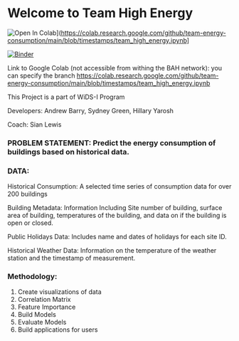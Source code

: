 # Welcome to Team High Energy

![Open In Colab](https://colab.research.google.com/assets/colab-badge.svg)](https://colab.research.google.com/github/team-energy-consumption/main/blob/timestamps/team_high_energy.ipynb]

[![Binder](https://mybinder.org/badge_logo.svg)](https://mybinder.org/v2/gh/team-energy-consumption/main/timestamps)

Link to Google Colab (not accessible from withing the BAH network):
you can specify the branch
https://colab.research.google.com/github/team-energy-consumption/main/blob/timestamps/team_high_energy.ipynb


This Project is a part of WiDS-I Program

Developers: Andrew Barry, Sydney Green, Hillary Yarosh

Coach: Sian Lewis

### PROBLEM STATEMENT: Predict the energy consumption of buildings based on historical data. 

### DATA: 

Historical Consumption: A selected time series of consumption data for over 200 buildings

Building Metadata: Information Including Site number of building, surface area of building, temperatures of the building, and data on if the building is open or closed.

Public Holidays Data: Includes name and dates of holidays for each site ID.

Historical Weather Data: Information on the temperature of the weather station and the timestamp of measurement. 


### Methodology:

1. Create visualizations of data
2. Correlation Matrix
3. Feature Importance
4. Build Models
5. Evaluate Models
6. Build applications for users


